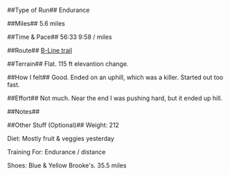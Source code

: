 <!--
.. title: Running Journal: Jan 31, 2017
.. slug: running-journal-jan-31-2017
.. date: 2017-01-31 01:00:00 UTC-05:00
.. tags: running-journal
.. category:running-journal
.. link:
.. description:
.. type: running-journal
-->

##Type of Run##
Endurance

##Miles##
5.6 miles

##Time & Pace##
56:33
9:58 / miles

##Route##
[B-Line trail](http://rndb.co/m8X1)

##Terrain##
Flat.  115 ft elevantion change.

##How I felt##
Good. Ended on an uphill, which was a killer. Started out too fast.

##Effort##
Not much. Near the end I was pushing hard, but it ended up hill.

##Notes##

##Other Stuff (Optional)##
Weight: 212

Diet: Mostly fruit & veggies yesterday

Training For: Endurance / distance

Shoes: Blue & Yellow Brooke's. 35.5 miles
